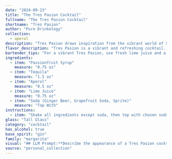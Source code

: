 ```yaml
---
date: "2024-09-23"
title: "The Tres Pasion Cocktail"
fullname: "The Tres Pasion Cocktail"
shortname: "Tres Pasion"
author: "Pure Drinkology"
collection:
  - aperol
description: "Tres Pasion draws inspiration from the vibrant world of South American cocktails. This refreshingly tangy concoction blends the fruit-forward sweetness of Passionfruit Syrup with the fiery kick of Tequila, creating a delightful fusion of flavors reminiscent of classic Latin American libations.  "
flavor_description: "Tres Pasion is a vibrant and refreshing cocktail. The passionfruit syrup delivers a tropical sweetness balanced by the tart lime juice. Tequila adds a smooth, agave-forward warmth, while Aperol contributes a bittersweet orange note. The choice of soda enhances the overall profile: ginger beer adds spice, grapefruit soda brings a citrusy punch, and Sprite offers a clean, bubbly finish.  "
bartender_tips: "For a vibrant Tres Pasion, use fresh lime juice and a high-quality tequila. Shake the passionfruit syrup, tequila, Aperol, and lime juice with ice vigorously to chill and emulsify. Strain into a chilled glass over ice, then top with your chosen soda for a refreshing fizz. Adjust sweetness with a splash of simple syrup if needed.  "
ingredients:
  - item: "Passionfruit Syrup"
    measure: "0.75 oz"
  - item: "Tequila"
    measure: "1.5 oz"
  - item: "Aperol"
    measure: "0.5 oz"
  - item: "Lime Juice"
    measure: "0.75 oz"
  - item: "Soda (Ginger Beer, Grapefruit Soda, Sprite)"
    measure: "Top With"
instructions:
  - item: "Shake all ingredients except soda, then top with chosen soda (Ginger Beer, Grapefruit Soda, or Sprite)."
glass: "Tall Glass"
category: "cocktail"
has_alcohol: true
base_spirit: "gin"
family: "margarita"
visual: "## LLM Prompt:**Describe the appearance of a Tres Pasion cocktail.  Consider the following ingredients and their potential visual impact:*** **Passionfruit Syrup:**  Imagine the vibrant, almost neon yellow hue of passionfruit syrup, its sweetness hinting at a tropical paradise. * **Tequila:**  The clear, almost crystalline nature of tequila, with its subtle hint of agave, creates a clean canvas. * **Aperol:**  The bright, orangey-red color of Aperol, vibrant and lively, adds a splash of excitement.* **Lime Juice:**  A touch of lime juice creates a subtle, almost invisible depth, lending a refreshing acidity to the palette.* **Soda (Ginger Beer, Grapefruit Soda, Sprite):** Each soda option brings a unique visual element. Ginger beer adds a subtle cloudiness and effervescence, grapefruit soda offers a pink hue and citrusy sparkle, while Sprite provides a light, bubbly fizz.**Consider these aspects:*** **Color:** What overall color does the cocktail have, considering the interplay of the ingredients? * **Clarity:** Is it clear, cloudy, or layered?  * **Texture:** Does it have a frothy top, a smooth surface, or a mix of both?* **Garnish:**  Imagine a simple lime wedge or a sprig of mint for a touch of freshness. **Remember to describe the cocktail in a way that evokes its vibrant, refreshing character and captures the essence of the Tres Pasion experience.** "
source: "personal_collection"
---
```


